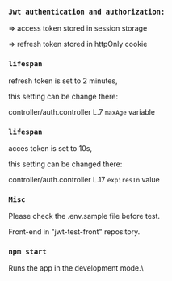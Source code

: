 
### `Jwt authentication and authorization:`

=> access token stored in session storage

=> refresh token stored in httpOnly cookie


### `lifespan`
refresh token is set to 2 minutes,

this setting can be change there:

controller/auth.controller L.7 `maxAge` variable

### `lifespan` 
acces token is set to 10s,

this setting can be changed there:

controller/auth.controller L.17 `expiresIn` value



### `Misc` 
Please check the .env.sample file before test.

Front-end in "jwt-test-front" repository.

### `npm start`

Runs the app in the development mode.\


